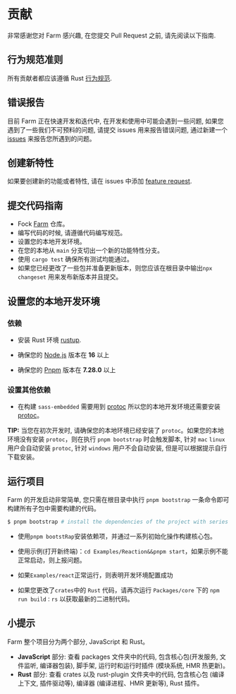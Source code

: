 # 贡献

非常感谢您对 Farm 感兴趣, 在您提交 Pull Request 之前, 请先阅读以下指南.


## 行为规范准则

所有贡献者都应该遵循 Rust [行为规范](https://www.rust-lang.org/policies/code-of-conduct).


## 错误报告

目前 Farm 正在快速开发和迭代中, 在开发和使用中可能会遇到一些问题, 如果您遇到了一些我们不可预料的问题, 请提交 issues 用来报告错误问题, 通过新建一个 [issues](https://github.com/farm-fe/farm/issues/new/choose) 来报告您所遇到的问题。

## 创建新特性

如果要创建新的功能或者特性, 请在 issues 中添加 [feature request](https://github.com/farm-fe/farm/issues/new/choose).


## 提交代码指南

- Fock [Farm](https://github.com/farm-fe/farm) 仓库。
- 编写代码的时候, 请遵循代码编写规范。
- 设置您的本地开发环境。
- 在您的本地从 `main` 分支切出一个新的功能特性分支。
- 使用 `cargo test` 确保所有测试均能通过。
- 如果您已经更改了一些包并准备更新版本，则您应该在根目录中输出`npx changeset` 用来发布新版本并且提交。


## 设置您的本地开发环境

### 依赖

- 安装 Rust 环境 [rustup](https://www.rust-lang.org/tools/install).

- 确保您的 [Node.js](https://nodejs.org) 版本在 **16** 以上 

- 确保您的 [Pnpm](https://pnpm.io) 版本在 **7.28.0** 以上

### 设置其他依赖

- 在构建 `sass-embedded` 需要用到 [protoc](https://grpc.io/docs/protoc-installation/) 所以您的本地开发环境还需要安装 [protoc](https://grpc.io/docs/protoc-installation/)。

**TIP:** 当您在初次开发时, 请确保您的本地环境已经安装了 `protoc`。如果您的本地环境没有安装 `protoc`，则在执行 `pnpm bootstrap` 时会触发脚本, 针对 `mac` `linux` 用户会自动安装 `protoc`, 针对 `windows` 用户不会自动安装, 但是可以根据提示自行下载安装。

## 运行项目

Farm 的开发启动非常简单, 您只需在根目录中执行 `pnpm bootstrap` 一条命令即可构建所有子包中需要构建的代码。

```bash
$ pnpm bootstrap # install the dependencies of the project with series of initialization operations.
```

- 使用`pnpm bootstRap`安装依赖项，并通过一系列初始化操作构建核心包。

- 使用示例(打开新终端)：`cd Examples/Reaction&&pnpm start`，如果示例不能正常启动，则上报问题。

- 如果`Examples/react`正常运行，则表明开发环境配置成功

- 如果您更改了`crates`中的 `Rust` 代码，请再次运行 `Packages/core` 下的 `npm run build：rs` 以获取最新的二进制代码。


## 小提示

Farm 整个项目分为两个部分, JavaScript 和 Rust。

- **JavaScript** 部分: 查看 packages 文件夹中的代码, 包含核心包(开发服务, 文件监听, 编译器包装), 脚手架, 运行时和运行时插件 (模块系统, HMR 热更新)。
- **Rust** 部分: 查看 crates 以及 rust-plugin 文件夹中的代码, 包含核心包 (编译上下文, 插件驱动等), 编译器 (编译进程、HMR 更新等), Rust 插件。


## 
